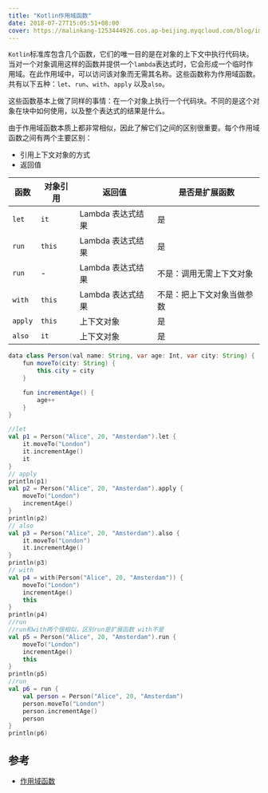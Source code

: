 ```yaml
---
title: "Kotlin作用域函数"
date: 2018-07-27T15:05:51+08:00
cover: https://malinkang-1253444926.cos.ap-beijing.myqcloud.com/blog/images/cover/千与千寻11.png
---
```


`Kotlin`标准库包含几个函数，它们的唯一目的是在对象的上下文中执行代码块。当对一个对象调用这样的函数并提供一个`lambda`表达式时，它会形成一个临时作用域。在此作用域中，可以访问该对象而无需其名称。这些函数称为作用域函数。共有以下五种：`let`、`run`、`with`、`apply` 以及`also`。

这些函数基本上做了同样的事情：在一个对象上执行一个代码块。不同的是这个对象在块中如何使用，以及整个表达式的结果是什么。
<!--more-->

由于作用域函数本质上都非常相似，因此了解它们之间的区别很重要。每个作用域函数之间有两个主要区别：

* 引用上下文对象的方式
* 返回值

| 函数    | 对象引用 | 返回值            | 是否是扩展函数             |
| ------- | -------- | ----------------- | -------------------------- |
| `let`   | `it`     | Lambda 表达式结果 | 是                         |
| `run`   | `this`   | Lambda 表达式结果 | 是                         |
| `run`   | -        | Lambda 表达式结果 | 不是：调用无需上下文对象   |
| `with`  | `this`   | Lambda 表达式结果 | 不是：把上下文对象当做参数 |
| `apply` | `this`   | 上下文对象        | 是                         |
| `also`  | `it`     | 上下文对象        | 是                         |


```java
data class Person(val name: String, var age: Int, var city: String) {
    fun moveTo(city: String) {
        this.city = city
    }

    fun incrementAge() {
        age++
    }
}
```

```kotlin
//let
val p1 = Person("Alice", 20, "Amsterdam").let {
    it.moveTo("London")
    it.incrementAge()
    it
}
// apply
println(p1)
val p2 = Person("Alice", 20, "Amsterdam").apply {
    moveTo("London")
    incrementAge()
}
println(p2)
// also
val p3 = Person("Alice", 20, "Amsterdam").also {
    it.moveTo("London")
    it.incrementAge()
}
println(p3)
// with
val p4 = with(Person("Alice", 20, "Amsterdam")) {
    moveTo("London")
    incrementAge()
    this
}
println(p4)
//run 
//run和with两个很相似，区别run是扩展函数 with不是
val p5 = Person("Alice", 20, "Amsterdam").run {
    moveTo("London")
    incrementAge()
    this
}
println(p5)
//run
val p6 = run {
    val person = Person("Alice", 20, "Amsterdam")
    person.moveTo("London")
    person.incrementAge()
    person
}
println(p6)
```

## 参考

* [作用域函数](https://www.kotlincn.net/docs/reference/scope-functions.html)